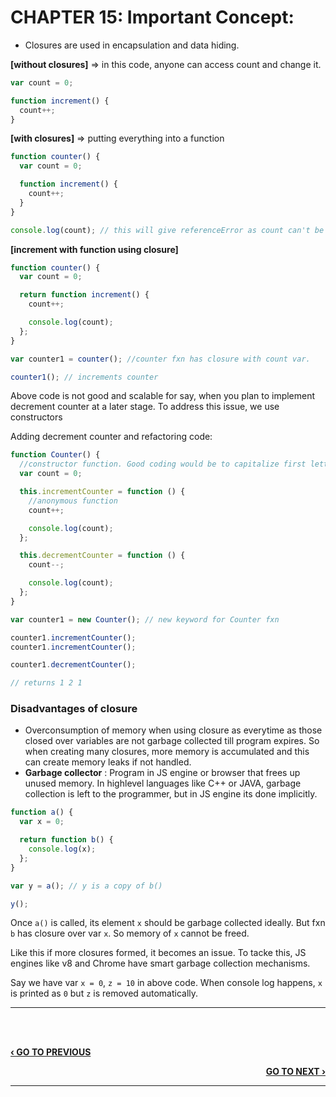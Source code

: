 # CHAPTER 15: Important Concept:

- Closures are used in encapsulation and data hiding.

**[without closures]** => in this code, anyone can access count and change it.

```javascript
var count = 0;

function increment() {
  count++;
}
```

**[with closures]** => putting everything into a function

```javascript
function counter() {
  var count = 0;

  function increment() {
    count++;
  }
}

console.log(count); // this will give referenceError as count can't be accessed.
```

**[increment with function using closure]**

```javascript
function counter() {
  var count = 0;

  return function increment() {
    count++;

    console.log(count);
  };
}

var counter1 = counter(); //counter fxn has closure with count var.

counter1(); // increments counter
```

Above code is not good and scalable for say, when you plan to implement decrement counter at a later stage.
To address this issue, we use constructors

Adding decrement counter and refactoring code:

```javascript
function Counter() {
  //constructor function. Good coding would be to capitalize first letter of Counter fun.
  var count = 0;

  this.incrementCounter = function () {
    //anonymous function
    count++;

    console.log(count);
  };

  this.decrementCounter = function () {
    count--;

    console.log(count);
  };
}

var counter1 = new Counter(); // new keyword for Counter fxn

counter1.incrementCounter();
counter1.incrementCounter();

counter1.decrementCounter();

// returns 1 2 1
```

### Disadvantages of closure

- Overconsumption of memory when using closure as everytime as those closed over variables are not garbage collected till program expires. So when creating many closures, more memory is accumulated and this can create memory leaks if not handled.
- **Garbage collector** : Program in JS engine or browser that frees up unused memory. In highlevel languages like C++ or JAVA, garbage collection is left to the programmer, but in JS engine its done implicitly.

```javascript
function a() {
  var x = 0;

  return function b() {
    console.log(x);
  };
}

var y = a(); // y is a copy of b()

y();
```

Once `a()` is called, its element `x` should be garbage collected ideally. But fxn `b` has closure over var `x`. So memory of `x` cannot be freed.

Like this if more closures formed, it becomes an issue. To tacke this, JS engines like v8 and Chrome have smart garbage collection mechanisms.

Say we have var `x = 0`, `z = 10` in above code. When console log happens, `x` is printed as `0` but `z` is removed automatically.

---

<br><br>

<p align="left">
  <a href="./14_setTimeout_And_closures.md"><b>‹ GO TO PREVIOUS</b></a>
</p>

<p align="right">
  <a href="./16_Functions.md"><b>GO TO NEXT ›</b></a>
</p>

---
